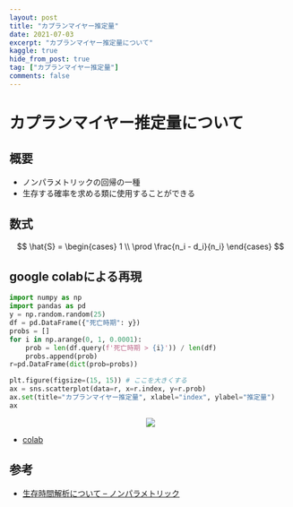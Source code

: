 ```yaml
---
layout: post
title: "カプランマイヤー推定量"
date: 2021-07-03
excerpt: "カプランマイヤー推定量について"
kaggle: true
hide_from_post: true
tag: ["カプランマイヤー推定量"]
comments: false
---
```


# カプランマイヤー推定量について

## 概要
 - ノンパラメトリックの回帰の一種
 - 生存する確率を求める類に使用することができる

## 数式

$$
\hat{S} = \begin{cases}  
  1 \\
  \prod \frac{n_i - d_i}{n_i} \end{cases}
$$

## google colabによる再現

```python
import numpy as np
import pandas as pd
y = np.random.random(25)
df = pd.DataFrame({"死亡時期": y})
probs = []
for i in np.arange(0, 1, 0.0001):
    prob = len(df.query(f'死亡時期 > {i}')) / len(df)
    probs.append(prob)
r=pd.DataFrame(dict(prob=probs))

plt.figure(figsize=(15, 15)) # ここを大きくする
ax = sns.scatterplot(data=r, x=r.index, y=r.prob)
ax.set(title="カプランマイヤー推定量", xlabel="index", ylabel="推定量")
ax
```

<div align="center">
  <img src="https://user-images.githubusercontent.com/4949982/138596475-9175ce45-18b9-4caf-b67c-3927d2014959.png">
</div>

 - [colab](https://colab.research.google.com/drive/1oeGK86qJCEhLpgJFvCvqpL-iAu2yc_8x?usp=sharing)

## 参考
 - [生存時間解析について – ノンパラメトリック](https://ai-lab.lapras.com/ml/non-parametric/)
